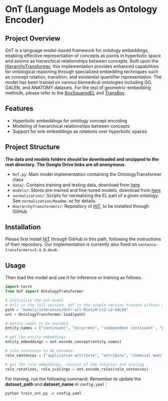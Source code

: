 # OnT (Language Models as Ontology Encoder)

## Project Overview
OnT is a language model-based framework for ontology embeddings, enabling effective representation of concepts as points in hyperbolic space and axioms as hierarchical relationships between concepts. Built upon the [HierarchyTransformer](https://github.com/KRR-Oxford/HierarchyTransformers), this implementation provides enhanced capabilities for ontological reasoning through specialized embedding techniques such as concept rotation, transition, and existential quantifier representation. The model has been trained on various biomedical ontologies including GO, GALEN, and ANATOMY datasets. For the test of geometric-embedding methods, please refer to the [BoxSquaredEL](https://github.com/KRR-Oxford/BoxSquaredEL) and [TransBox](https://github.com/HuiYang1997/TransBox).

## Features
- Hyperbolic embeddings for ontology concept encoding
- Modeling of hierarchical relationships between concepts
- Support for role embeddings as rotations over hyperbolic spaces

## Project Structure
**The data and models folders should be downloaded and unzipped to the root directory. The Google Drive links are all anonymous.**
- `OnT.py`: Main model implementation containing the OntologyTransformer class
- `data/`: Contains training and testing data, download from [here](https://drive.google.com/file/d/1pqHKdj0R-M45ny44xwhsL3n3zeZORsvz/view?usp=drive_link)
- `models/`: Stores pre-trained and fine-tuned models, download from [here](https://drive.google.com/file/d/1t9xWcLHoEE55F0bOPMCw5jltWBxHc2vR/view?usp=drive_link)
- `normalization/`: Scripts for normalizing the EL part of a given ontology. See `normalization/Readme.md` for details.
- `HierarchyTransformers/`: Repository of [HiT](https://github.com/KRR-Oxford/HierarchyTransformers), to be installed through GitHub

## Installation
Please first install [HiT](https://github.com/KRR-Oxford/HierarchyTransformers) through GitHub in this path, following the instructions of their repository. Our implementation is currently also fixed on `sentence-transformers=3.4.0.dev0`.


## Usage
Then load the model and use it for inference or training as follows.

```python
import torch
from OnT import OntologyTransformer

# Initialize the ont model
# OnTr is the full version, OnT is the simple version trained without embedding
path = "models/inferences/OnTr-all-MiniLM-L12-v2-GALEN" 
ont = OntologyTransformer.load(path)

# entity names to be encoded.
entity_names = ["continuant", "occurrent", "independent continuant", "process"]

# get the entity embeddings
entity_embeddings = ont.encode_concept(entity_names)

# role sentences to be encoded.
role_sentences = ["application attribute", "attribute", "chemical modifier", "chemical process modifier attribute"]

# get the role embeddings, consist of the rotation and scaling
role_rotations, role_scalings = ont.encode_roles(role_sentences)

```


For training, run the following command. Remember to update the **dataset_path** and **dataset_name** in `config.yaml` :
```
python train_ont.py -c config.yaml
```
